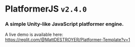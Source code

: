 # PlatformerJS `v2.4.0`
### A simple Unity-like JavaScript platformer engine.

A live demo is available here: https://replit.com/@MattDESTROYER/Platformer-Template?v=1
